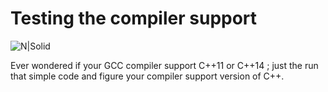 # Testing the compiler support


![N|Solid](http://cfile26.uf.tistory.com/image/220A91375657D2C82B933B)


Ever wondered if your GCC compiler support C++11 or C++14 ; just the run that simple code and figure your compiler support version of C++.

